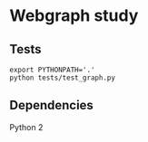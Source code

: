 # Webgraph study

## Tests

```
export PYTHONPATH='.'
python tests/test_graph.py
```

## Dependencies

Python 2